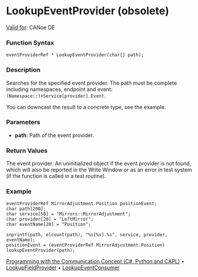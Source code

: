 # LookupEventProvider (obsolete)

[Valid for](../../../Shared/FeatureAvailability.md): CANoe DE

### Function Syntax

```plaintext
eventProviderRef * LookupEventProvider(char[] path);
```

### Description

Searches for the specified event provider. The path must be complete including namespaces, endpoint and event: `(Namespace::)+Service[provider].Event`.

You can downcast the result to a concrete type, see the example.

### Parameters

- **path**: Path of the event provider.

### Return Values

The event provider. An uninitialized object if the event provider is not found, which will also be reported in the Write Window or as an error in test system (if the function is called in a test routine).

### Example

```plaintext
eventProviderRef MirrorAdjustment.Position positionEvent;
char path[200];
char service[50] = "Mirrors::MirrorAdjustment";
char provider[20] = "LeftMirror";
char eventName[20] = "Position";

snprintf(path, elcount(path), "%s[%s].%s", service, provider, eventName);
positionEvent = (eventProviderRef MirrorAdjustment.Position) lookupEventProvider(path);
```

[Programming with the Communication Concept (C#, Python and CAPL)](../../../CANoeCANalyzer/CommunicationConcept/Programming/CCP.md) • [LookupFieldProvider](CAPLfunctionLookupFieldProvider.md) • [LookupEventConsumer](CAPLfunctionLookupEventConsumer.md)
